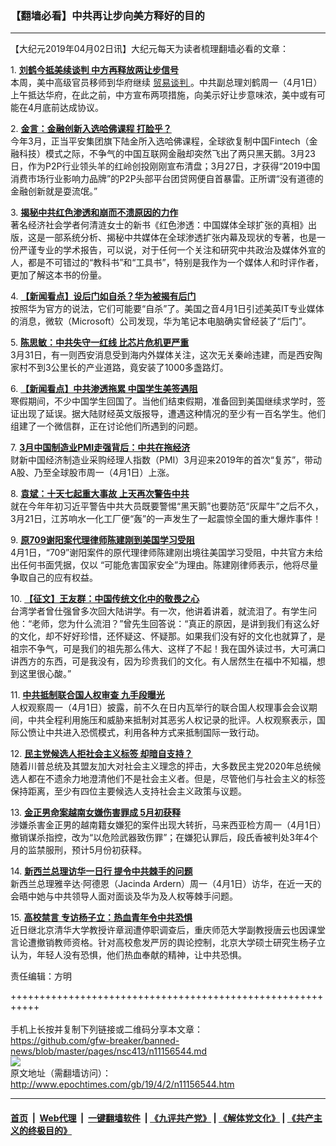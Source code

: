 ### 【翻墙必看】中共再让步向美方释好的目的
------------------------

<p>
 【大纪元2019年04月02日讯】大纪元每天为读者梳理翻墙必看的文章：
</p>
<p>
 1.
 <b>
  <a href="http://www.epochtimes.com/gb/19/4/1/n11155920.htm" rel="noopener noreferrer" target="_blank">
   刘鹤今抵美续谈判 中方再释放两让步信号
  </a>
 </b>
 <br/>
 本周，美中高级官员移师到华府继续
 <a href="http://www.epochtimes.com/gb/tag/%E8%B4%B8%E6%98%93%E8%B0%88%E5%88%A4.html">
  贸易谈判
 </a>
 。中共副总理刘鹤周一（4月1日）上午抵达华府，在此之前，中方宣布两项措施，向美示好让步意味浓，美中或有可能在4月底前达成协议。
</p>
<p>
 2.
 <b>
  <a href="http://www.epochtimes.com/gb/19/4/1/n11156076.htm" rel="noopener noreferrer" target="_blank">
   金言：金融创新入选哈佛课程 打脸乎？
  </a>
 </b>
 <br/>
 今年3月，正当平安集团旗下陆金所入选哈佛课程，全球欲复制中国Fintech（金融科技）模式之际，不争气的中国互联网金融却突然飞出了两只黑天鹅。3月23日，作为P2P行业领头羊的红岭创投刚刚宣布清盘；3月27日，才获得“2019中国消费市场行业影响力品牌”的P2P头部平台团贷网便自首暴雷。正所谓“没有道德的金融创新就是耍流氓。”
</p>
<p>
 3.
 <b>
  <a href="http://www.epochtimes.com/gb/19/4/1/n11156374.htm" rel="noopener noreferrer" target="_blank">
   揭秘中共红色渗透和崩而不溃原因的力作
  </a>
 </b>
 <br/>
 著名经济社会学者何清涟女士的新书《红色渗透：中国媒体全球扩张的真相》出版，这是一部系统分析、揭秘中共媒体在全球渗透扩张内幕及现状的专著，也是一份严谨专业的学术报告，可以说，对于任何一个关注和研究中共政治及媒体外宣的人，都是不可错过的“教科书”和“工具书”，特别是我作为一个媒体人和时评作者，更加了解这本书的份量。
</p>
<p>
 4.
 <b>
  <a href="http://www.epochtimes.com/gb/19/4/1/n11155722.htm" rel="noopener noreferrer" target="_blank">
   【新闻看点】设后门如自杀？华为被揭有后门
  </a>
 </b>
 <br/>
 按照华为官方的说法，它们可能要“自杀”了。美国之音4月1日引述美英IT专业媒体的消息，微软（Microsoft）公司发现，华为笔记本电脑确实曾经装了“后门”。
</p>
<p>
 5.
 <b>
  <a href="http://www.epochtimes.com/gb/19/4/1/n11154423.htm" rel="noopener noreferrer" target="_blank">
   陈思敏：中共失守一红线 比芯片危机更严重
  </a>
 </b>
 <br/>
 3月31日，有一则西安消息受到海内外媒体关注，这次无关秦岭违建，而是西安陶家村不到3公里长的产业道路，竟安装了1000多盏路灯。
</p>
<p>
 6.
 <b>
  <a href="http://www.epochtimes.com/gb/19/4/1/n11155955.htm" rel="noopener noreferrer" target="_blank">
   【新闻看点】中共渗透拖累 中国学生美签遇阻
  </a>
 </b>
 <br/>
 寒假期间，不少中国学生回国了。当他们结束假期，准备回到美国继续求学时，签证出现了延误。据大陆财经英文版报导，遭遇这种情况的至少有一百名学生。他们组建了一个微信群，正在讨论他们所遇到的问题。
</p>
<p>
 7.
 <b>
  <a href="http://www.epochtimes.com/gb/19/4/1/n11156289.htm" rel="noopener noreferrer" target="_blank">
   3月中国制造业PMI走强背后：中共在拖经济
  </a>
 </b>
 <br/>
 财新中国经济制造业采购经理人指数（PMI）3月迎来2019年的首次“复苏”，带动A股、乃至全球股市周一（4月1日）上涨。
</p>
<p>
 8.
 <b>
  <a href="http://www.epochtimes.com/gb/19/4/1/n11155359.htm" rel="noopener noreferrer" target="_blank">
   袁斌：十天七起重大事故 上天再次警告中共
  </a>
 </b>
 <br/>
 就在今年年初习近平警告中共大员既要警惕“黑天鹅”也要防范“灰犀牛”之后不久，3月21日，江苏响水一化工厂便“轰”的一声发生了一起震惊全国的重大爆炸事件！
</p>
<p>
 9.
 <b>
  <a href="http://www.epochtimes.com/gb/19/4/1/n11156047.htm" rel="noopener noreferrer" target="_blank">
   原709谢阳案代理律师陈建刚到美国学习受阻
  </a>
 </b>
 <br/>
 4月1日，“709”谢阳案件的原代理律师陈建刚出境往美国学习受阻，中共官方未给出任何书面凭据，仅以 “可能危害国家安全”为理由。陈建刚律师表示，他将尽量争取自己的应有权益。
</p>
<p>
 10.
 <b>
  <a href="http://www.epochtimes.com/gb/19/3/28/n11145015.htm" rel="noopener noreferrer" target="_blank">
   【征文】王友群：中国传统文化中的敬畏之心
  </a>
 </b>
 <br/>
 台湾学者曾仕强曾多次回大陆讲学。有一次，他讲着讲着，就流泪了。有学生问他：“老师，您为什么流泪？”曾先生回答说：“真正的原因，是讲到我们有这么好的文化，却不好好珍惜，还怀疑这、怀疑那。如果我们没有好的文化也就算了，是祖宗不争气，可是我们的祖先那么伟大、这样了不起！我在国外读过书，大可满口讲西方的东西，可是我没有，因为珍贵我们的文化。有人居然生在福中不知福，想到这里很心酸。”
</p>
<p>
 11.
 <b>
  <a href="http://www.epochtimes.com/gb/19/4/1/n11155997.htm" rel="noopener noreferrer" target="_blank">
   中共抵制联合国人权审查 九手段曝光
  </a>
 </b>
 <br/>
 人权观察周一（4月1日）披露，前不久在日内瓦举行的联合国人权理事会会议期间，中共全程利用施压和威胁来抵制对其恶劣人权记录的批评。人权观察表示，国际公愤让中共进入恐慌模式，利用各种方式来抵制国际一致行动。
</p>
<p>
 12.
 <b>
  <a href="http://www.epochtimes.com/gb/19/4/1/n11155937.htm" rel="noopener noreferrer" target="_blank">
   民主党候选人拒社会主义标签 却暗自支持？
  </a>
 </b>
 <br/>
 随着川普总统及其盟友加大对社会主义理念的抨击，大多数民主党2020年总统候选人都在不遗余力地澄清他们不是社会主义者。但是，尽管他们与社会主义的标签保持距离，至少有四位主要候选人支持社会主义政策与议题。
</p>
<p>
 13.
 <b>
  <a href="http://www.epochtimes.com/gb/19/4/1/n11155035.htm" rel="noopener noreferrer" target="_blank">
   金正男命案越南女嫌伤害罪成 5月初获释
  </a>
 </b>
 <br/>
 涉嫌杀害金正男的越南籍女嫌犯的案件出现大转折，马来西亚检方周一（4月1日）撤销谋杀指控，改为“以危险武器致伤罪”；在嫌犯认罪后，段氏香被判处3年4个月的监禁服刑，预计5月份初获释。
</p>
<p>
 14.
 <b>
  <a href="http://www.epochtimes.com/gb/19/4/1/n11155447.htm" rel="noopener noreferrer" target="_blank">
   新西兰总理访华一日行 提令中共棘手的问题
  </a>
 </b>
 <br/>
 新西兰总理雅辛达·阿德恩（Jacinda Ardern）周一（4月1日）访华，在近一天的会晤中她与中共领导人面对面谈及华为及人权等棘手问题。
</p>
<p>
 15.
 <b>
  <a href="http://www.epochtimes.com/gb/19/4/1/n11155325.htm" rel="noopener noreferrer" target="_blank">
   高校禁言 专访杨子立：热血青年令中共恐惧
  </a>
 </b>
 <br/>
 近日继北京清华大学教授许章润遭停职调查后，重庆师范大学副教授唐云也因课堂言论遭撤销教师资格。针对高校愈发严厉的舆论控制，北京大学硕士研究生杨子立认为，年轻人没有恐惧，他们热血奉献的精神，让中共恐惧。
</p>
<p>
 责任编辑：方明
</p>

+++++++++++++++++++++++++++++++++++++++++++++++++++++++++++<br/><br/>
手机上长按并复制下列链接或二维码分享本文章：<br/>
https://github.com/gfw-breaker/banned-news/blob/master/pages/nsc413/n11156544.md <br/>
<a href='https://github.com/gfw-breaker/banned-news/blob/master/pages/nsc413/n11156544.md'><img src='https://github.com/gfw-breaker/banned-news/blob/master/pages/nsc413/n11156544.md.png'/></a> <br/>
原文地址（需翻墙访问）：http://www.epochtimes.com/gb/19/4/2/n11156544.htm


------------------------
#### [首页](https://github.com/gfw-breaker/banned-news/blob/master/README.md) &nbsp;|&nbsp; [Web代理](https://github.com/labour-camp/helloworld) &nbsp;|&nbsp; [一键翻墙软件](https://github.com/gfw-breaker/nogfw/blob/master/README.md) &nbsp;| [《九评共产党》](https://github.com/gfw-breaker/9ping.md/blob/master/README.md#九评之一评共产党是什么) | [《解体党文化》](https://github.com/gfw-breaker/jtdwh.md/blob/master/README.md) | [《共产主义的终极目的》](https://github.com/gfw-breaker/gczydzjmd.md/blob/master/README.md)

